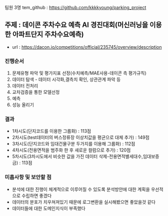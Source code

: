 
팀원 3명
tem_github : https://github.com/kkkkyoung/parking_project

## 주제 : 데이콘 주차수요 예측 AI 경진대회(머신러닝을 이용한 아파트단지 주차수요예측)
- url : https://dacon.io/competitions/official/235745/overview/description

### 진행순서 
1. 문제유형 파악 및 평가지표 선정(수치예측/MAE사용-데이콘 측 평가규칙)
2. 데이터 탐색 - 데이터 시각화,결측치 확인, 상관관계 파악 등
3. 데이터 전처리 
4. 교차검증을 통한 모델선정
5. 예측
6. 성능 올리기

### 결과
- 1차시도(단지코드를 이용한 그룹화) : 113점
- 2차시도(test데이터의 버스정류장 이상치값을 평균으로 대체 추가) : 149점
- 3차시도(단지코드와 임대건물구분 두가지를 이용해 그룹화) : 112점
- 4차시도(전용면적을 범주화 한 후 새로운 컬럼으로 추가) : 120점
- 5차시도(3차시도에서 비슷한 값을 가진 데이터 삭제-전용면적별세대수,임대보증금) : 113점

### 미흡사항 및 보안할 점
- 분석에 대한 진행이 체계적으로 이루어질 수 있도록 분석방안에 대한 계획을 우선적으로 수립하면 좋겠다
- 데이터의 분포가 치우쳐져있기 때문에 로그변환을 실시해봤으면 좋았을것 같다
- 데이터들에 대한 도메인지식이 부족했다
